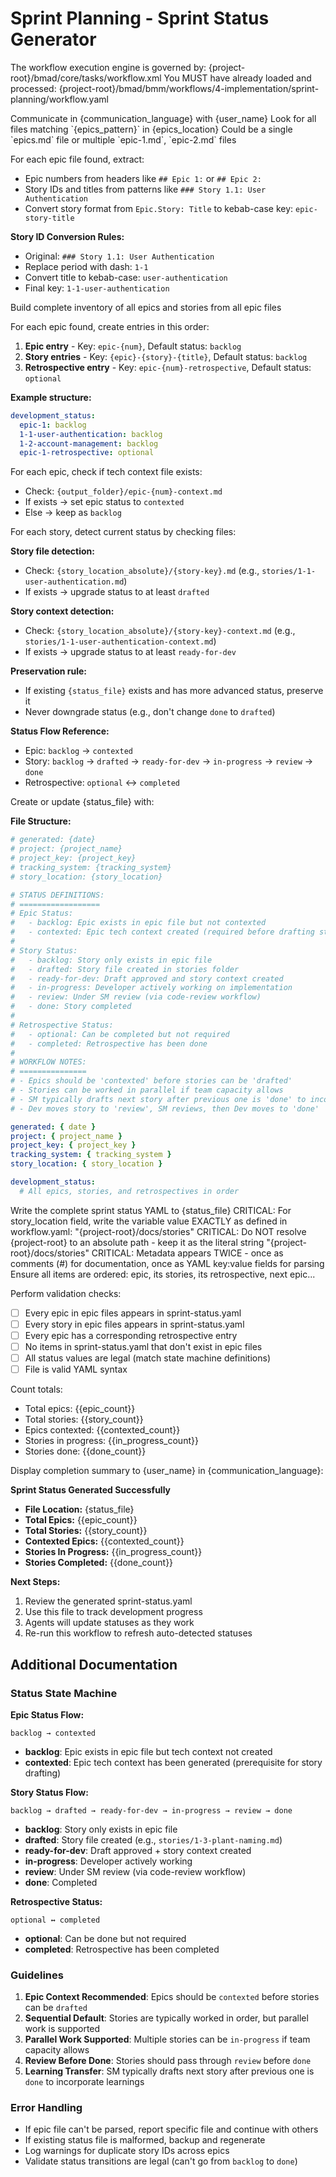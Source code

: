 # Sprint Planning - Sprint Status Generator

<critical>The workflow execution engine is governed by: {project-root}/bmad/core/tasks/workflow.xml</critical>
<critical>You MUST have already loaded and processed: {project-root}/bmad/bmm/workflows/4-implementation/sprint-planning/workflow.yaml</critical>

<workflow>

<step n="1" goal="Parse epic files and extract all work items">
<action>Communicate in {communication_language} with {user_name}</action>
<action>Look for all files matching `{epics_pattern}` in {epics_location}</action>
<action>Could be a single `epics.md` file or multiple `epic-1.md`, `epic-2.md` files</action>

<action>For each epic file found, extract:</action>

- Epic numbers from headers like `## Epic 1:` or `## Epic 2:`
- Story IDs and titles from patterns like `### Story 1.1: User Authentication`
- Convert story format from `Epic.Story: Title` to kebab-case key: `epic-story-title`

**Story ID Conversion Rules:**

- Original: `### Story 1.1: User Authentication`
- Replace period with dash: `1-1`
- Convert title to kebab-case: `user-authentication`
- Final key: `1-1-user-authentication`

<action>Build complete inventory of all epics and stories from all epic files</action>
</step>

<step n="2" goal="Build sprint status structure">
<action>For each epic found, create entries in this order:</action>

1. **Epic entry** - Key: `epic-{num}`, Default status: `backlog`
2. **Story entries** - Key: `{epic}-{story}-{title}`, Default status: `backlog`
3. **Retrospective entry** - Key: `epic-{num}-retrospective`, Default status: `optional`

**Example structure:**

```yaml
development_status:
  epic-1: backlog
  1-1-user-authentication: backlog
  1-2-account-management: backlog
  epic-1-retrospective: optional
```

</step>

<step n="3" goal="Apply intelligent status detection">
<action>For each epic, check if tech context file exists:</action>

- Check: `{output_folder}/epic-{num}-context.md`
- If exists → set epic status to `contexted`
- Else → keep as `backlog`

<action>For each story, detect current status by checking files:</action>

**Story file detection:**

- Check: `{story_location_absolute}/{story-key}.md` (e.g., `stories/1-1-user-authentication.md`)
- If exists → upgrade status to at least `drafted`

**Story context detection:**

- Check: `{story_location_absolute}/{story-key}-context.md` (e.g., `stories/1-1-user-authentication-context.md`)
- If exists → upgrade status to at least `ready-for-dev`

**Preservation rule:**

- If existing `{status_file}` exists and has more advanced status, preserve it
- Never downgrade status (e.g., don't change `done` to `drafted`)

**Status Flow Reference:**

- Epic: `backlog` → `contexted`
- Story: `backlog` → `drafted` → `ready-for-dev` → `in-progress` → `review` → `done`
- Retrospective: `optional` ↔ `completed`
  </step>

<step n="4" goal="Generate sprint status file">
<action>Create or update {status_file} with:</action>

**File Structure:**

```yaml
# generated: {date}
# project: {project_name}
# project_key: {project_key}
# tracking_system: {tracking_system}
# story_location: {story_location}

# STATUS DEFINITIONS:
# ==================
# Epic Status:
#   - backlog: Epic exists in epic file but not contexted
#   - contexted: Epic tech context created (required before drafting stories)
#
# Story Status:
#   - backlog: Story only exists in epic file
#   - drafted: Story file created in stories folder
#   - ready-for-dev: Draft approved and story context created
#   - in-progress: Developer actively working on implementation
#   - review: Under SM review (via code-review workflow)
#   - done: Story completed
#
# Retrospective Status:
#   - optional: Can be completed but not required
#   - completed: Retrospective has been done
#
# WORKFLOW NOTES:
# ===============
# - Epics should be 'contexted' before stories can be 'drafted'
# - Stories can be worked in parallel if team capacity allows
# - SM typically drafts next story after previous one is 'done' to incorporate learnings
# - Dev moves story to 'review', SM reviews, then Dev moves to 'done'

generated: { date }
project: { project_name }
project_key: { project_key }
tracking_system: { tracking_system }
story_location: { story_location }

development_status:
  # All epics, stories, and retrospectives in order
```

<action>Write the complete sprint status YAML to {status_file}</action>
<action>CRITICAL: For story_location field, write the variable value EXACTLY as defined in workflow.yaml: "{project-root}/docs/stories"</action>
<action>CRITICAL: Do NOT resolve {project-root} to an absolute path - keep it as the literal string "{project-root}/docs/stories"</action>
<action>CRITICAL: Metadata appears TWICE - once as comments (#) for documentation, once as YAML key:value fields for parsing</action>
<action>Ensure all items are ordered: epic, its stories, its retrospective, next epic...</action>
</step>

<step n="5" goal="Validate and report">
<action>Perform validation checks:</action>

- [ ] Every epic in epic files appears in sprint-status.yaml
- [ ] Every story in epic files appears in sprint-status.yaml
- [ ] Every epic has a corresponding retrospective entry
- [ ] No items in sprint-status.yaml that don't exist in epic files
- [ ] All status values are legal (match state machine definitions)
- [ ] File is valid YAML syntax

<action>Count totals:</action>

- Total epics: {{epic_count}}
- Total stories: {{story_count}}
- Epics contexted: {{contexted_count}}
- Stories in progress: {{in_progress_count}}
- Stories done: {{done_count}}

<action>Display completion summary to {user_name} in {communication_language}:</action>

**Sprint Status Generated Successfully**

- **File Location:** {status_file}
- **Total Epics:** {{epic_count}}
- **Total Stories:** {{story_count}}
- **Contexted Epics:** {{contexted_count}}
- **Stories In Progress:** {{in_progress_count}}
- **Stories Completed:** {{done_count}}

**Next Steps:**

1. Review the generated sprint-status.yaml
2. Use this file to track development progress
3. Agents will update statuses as they work
4. Re-run this workflow to refresh auto-detected statuses

</step>

</workflow>

## Additional Documentation

### Status State Machine

**Epic Status Flow:**

```
backlog → contexted
```

- **backlog**: Epic exists in epic file but tech context not created
- **contexted**: Epic tech context has been generated (prerequisite for story drafting)

**Story Status Flow:**

```
backlog → drafted → ready-for-dev → in-progress → review → done
```

- **backlog**: Story only exists in epic file
- **drafted**: Story file created (e.g., `stories/1-3-plant-naming.md`)
- **ready-for-dev**: Draft approved + story context created
- **in-progress**: Developer actively working
- **review**: Under SM review (via code-review workflow)
- **done**: Completed

**Retrospective Status:**

```
optional ↔ completed
```

- **optional**: Can be done but not required
- **completed**: Retrospective has been completed

### Guidelines

1. **Epic Context Recommended**: Epics should be `contexted` before stories can be `drafted`
2. **Sequential Default**: Stories are typically worked in order, but parallel work is supported
3. **Parallel Work Supported**: Multiple stories can be `in-progress` if team capacity allows
4. **Review Before Done**: Stories should pass through `review` before `done`
5. **Learning Transfer**: SM typically drafts next story after previous one is `done` to incorporate learnings

### Error Handling

- If epic file can't be parsed, report specific file and continue with others
- If existing status file is malformed, backup and regenerate
- Log warnings for duplicate story IDs across epics
- Validate status transitions are legal (can't go from `backlog` to `done`)
